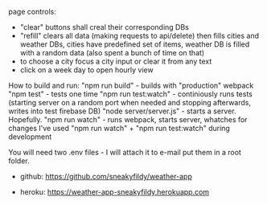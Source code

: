 page controls:
 - "clear" buttons shall creal their corresponding DBs
 - "refill" clears all data (making requests to api/delete)
then fills cities and weather DBs, cities have predefined set of items,
weather DB is filled with a random data (also spent a bunch of time on that)
- to choose a city focus a city input or clear it from any text
- click on a week day to open hourly view

How to build and run:
"npm run build" - builds with "production" webpack
"npm test" - tests one time
"npm run test:watch" - continiously runs tests (starting server on a random
port when needed and stopping afterwards, writes into test firebase DB)
"node server/server.js" - starts a server. Hopefully.
"npm run watch" - runs webpack, starts server, whatches for changes
I've used "npm run watch" + "npm run test:watch" during development

You will need two .env files - I will attach it to e-mail
put them in a root folder.

 - github: https://github.com/sneakyfildy/weather-app

 - heroku: https://weather-app-sneakyfildy.herokuapp.com


